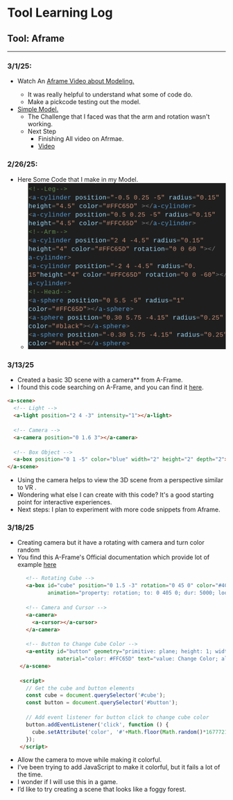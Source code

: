 # Tool Learning Log

## Tool: **Aframe**

---

### 3/1/25:
* Watch An <a href="https://www.youtube.com/watch?v=P6sWX25VvxQ&list=PLWkWuhMLkR7D_VSEMkj45NIgF8i2dlUce&index=6">Aframe Video about Modeling.<a>
  * It was really helpful to understand what some of code do.
  * Make a pickcode testing out the model.
* <a href="https://app.pickcode.io/project/cm6zffvpu32izkc1mi0nmn8ru">Simple Model.</a>
  * The Challenge that I faced was that the arm and rotation wasn't working.
  * Next Step
    * Finishing All video on Afrmae.
    * <a href="https://www.youtube.com/playlist?list=PLWkWuhMLkR7D_VSEMkj45NIgF8i2dlUce">Video<a> 
  

### 2/26/25:
* Here Some Code that I make in my Model.
  * <img src="./Aframe.png" alt="Code">
### 3/13/25
* Created a basic 3D scene with a camera** from A-Frame.
* I found this code searching on A-Frame, and you can find it [here](https://aframe.io/docs/1.7.0/primitives/a-camera.html#main).

```html
<a-scene>
  <!-- Light -->
  <a-light position="2 4 -3" intensity="1"></a-light>
  
  <!-- Camera -->
  <a-camera position="0 1.6 3"></a-camera>
  
  <!-- Box Object -->
  <a-box position="0 1 -5" color="blue" width="2" height="2" depth="2"></a-box>
</a-scene>
```
* Using the camera helps to view the 3D scene from a perspective similar to VR .
* Wondering what else I can create with this code? It's a good starting point for interactive experiences.
* Next steps: I plan to experiment with more code snippets from Aframe.

### 3/18/25
* Creating camera but it have a rotating with camera and turn color random
* You find this A-Frame's Official documentation which provide lot of example 
[here](https://aframe.io/docs/1.7.0/introduction/)
```html
      <!-- Rotating Cube -->
      <a-box id="cube" position="0 1.5 -3" rotation="0 45 0" color="#4CC3D9" 
             animation="property: rotation; to: 0 405 0; dur: 5000; loop: true"></a-box>

      <!-- Camera and Cursor -->
      <a-camera>
        <a-cursor></a-cursor>
      </a-camera>

      <!-- Button to Change Cube Color -->
      <a-entity id="button" geometry="primitive: plane; height: 1; width: 2" position="0 0 -2" 
                material="color: #FFC65D" text="value: Change Color; align: center; color: #FFFFFF"></a-entity>
    </a-scene>

    <script>
      // Get the cube and button elements
      const cube = document.querySelector('#cube');
      const button = document.querySelector('#button');

      // Add event listener for button click to change cube color
      button.addEventListener('click', function () {
        cube.setAttribute('color', '#'+Math.floor(Math.random()*16777215).toString(16)); // Random color
      });
    </script>
```   
* Allow the camera to move while making it colorful.
* I’ve been trying to add JavaScript to make it colorful, but it fails a lot of the time.
* I wonder if I will use this in a game.
* I’d like to try creating a scene that looks like a foggy forest.
<!-- 
* Links you used today (websites, videos, etc)
* Things you tried, progress you made, etc
* Challenges, a-ha moments, etc
* Questions you still have
* What you're going to try next
-->
